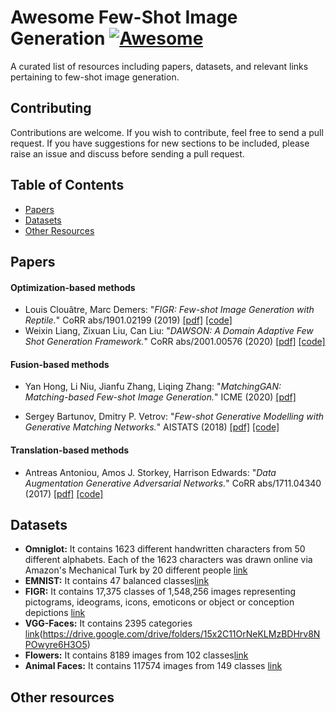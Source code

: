 # Awesome Few-Shot Image Generation  [![Awesome](https://cdn.rawgit.com/sindresorhus/awesome/d7305f38d29fed78fa85652e3a63e154dd8e8829/media/badge.svg)](https://github.com/sindresorhus/awesome)

A curated list of resources including papers, datasets, and relevant links pertaining to few-shot image generation.

## Contributing

Contributions are welcome.  If you wish to contribute, feel free to send a pull request. If you have suggestions for new sections to be included, please raise an issue and discuss before sending a pull request.

## Table of Contents
+ [Papers](#Papers)
+ [Datasets](#Datasets)
+ [Other Resources](#Other-resources)


## Papers

#### Optimization-based methods
+ Louis Clouâtre, Marc Demers: "*FIGR: Few-shot Image Generation with Reptile.*" CoRR abs/1901.02199 (2019) [[pdf]](https://arxiv.org/pdf/1901.02199.pdf) [[code]](https://arxiv.org/pdf/1901.02199.pdf)
+ Weixin Liang, Zixuan Liu, Can Liu: "*DAWSON: A Domain Adaptive Few Shot Generation Framework.*" CoRR abs/2001.00576 (2020) [[pdf]](https://arxiv.org/pdf/2001.00576.pdf) [[code]](https://github.com/LC1905/musegan/)

#### Fusion-based methods
+ Yan Hong, Li Niu, Jianfu Zhang, Liqing Zhang: "*MatchingGAN: Matching-based Few-shot Image Generation.*" ICME (2020) [[pdf]](https://arxiv.org/pdf/2003.03497.pdf)

+ Sergey Bartunov, Dmitry P. Vetrov: "*Few-shot Generative Modelling with Generative Matching Networks.*" AISTATS (2018) [[pdf]](http://proceedings.mlr.press/v84/bartunov18a/bartunov18a.pdf) [[code]](https://github.com/sbos/gmn)

#### Translation-based methods
+ Antreas Antoniou, Amos J. Storkey, Harrison Edwards: "*Data Augmentation Generative Adversarial Networks.*" CoRR abs/1711.04340 (2017) [[pdf]](https://arxiv.org/pdf/1711.04340.pdf) [[code]](https://github.com/AntreasAntoniou/DAGAN) 


## Datasets
+ **Omniglot:**  It contains 1623 different handwritten characters from 50 different alphabets. Each of the 1623 characters was drawn online via Amazon's Mechanical Turk by 20 different people [link](https://github.com/brendenlake/omniglot/)
+ **EMNIST:**  It contains 47 balanced classes[link](https://www.nist.gov/itl/products-and-services/emnist-dataset)
+ **FIGR:** It contains 17,375 classes of 1,548,256 images representing pictograms, ideograms, icons, emoticons or object or conception depictions [link](https://github.com/marcdemers/FIGR-8)
+ **VGG-Faces:**  It contains 2395 categories [link](https://drive.google.com/drive/folders/15x2C11OrNeKLMzBDHrv8NPOwyre6H3O5)(https://drive.google.com/drive/folders/15x2C11OrNeKLMzBDHrv8NPOwyre6H3O5)
+ **Flowers:**  It contains 8189 images from 102 classes[link](https://www.robots.ox.ac.uk/~vgg/data/flowers/102/)
+ **Animal Faces:** It contains 117574 images from 149 classes [link](https://github.com/NVlabs/FUNIT)

## Other resources



